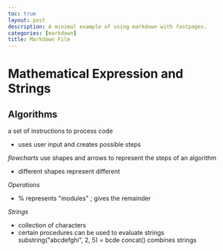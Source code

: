```yaml
---
toc: true
layout: post
description: A minimal example of using markdown with fastpages.
categories: [markdown]
title: Markdown File
---
```


# Mathematical Expression and Strings

## Algorithms
a set of instructions to process code
- uses user input and creates possible steps

*flowcharts*
use shapes and arrows to represent the steps of an algorithm
- different shapes represent different 

*Operations*
- % represents "modules" ; gives the remainder

*Strings*
- collection of characters
- certain procedures can be used to evaluate strings
substring("abcdefghi", 2, 5) = bcde
concat() combines strings